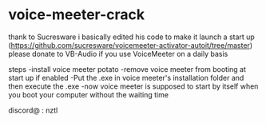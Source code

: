 # voice-meeter-crack

thank to Sucresware i basically edited his code to make it launch a start up (https://github.com/sucresware/voicemeeter-activator-autoit/tree/master)
please donate to VB-Audio if you use VoiceMeeter on a daily basis


steps
-install voice meeter potato
-remove voice meeter from booting at start up if enabled
-Put the .exe in voice meeter's installation folder and then execute the .exe
-now voice meeter is supposed to start by itself when you boot your computer without the waiting time




discord@ : nztl
